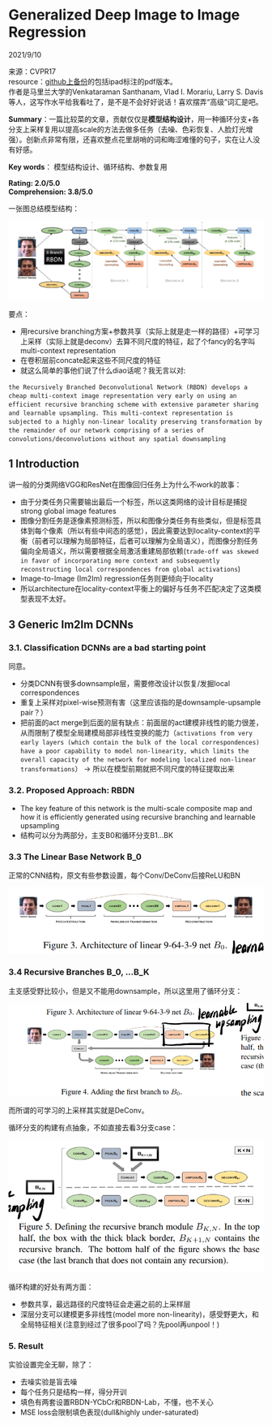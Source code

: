 # Generalized Deep Image to Image Regression  

2021/9/10  

来源：CVPR17  
resource：[github上备份](https://github.com/YouCaiJun98/YouCaiJun98.github.io/blob/master/articles/CV/Denoising/RBDN.pdf)的包括ipad标注的pdf版本。  
作者是马里兰大学的Venkataraman Santhanam, Vlad I. Morariu, Larry S. Davis等人，这写作水平给我看吐了，是不是不会好好说话！喜欢摆弄“高级”词汇是吧。  

**Summary**：一篇比较菜的文章，贡献仅仅是**模型结构设计**，用一种循环分支+各分支上采样复用以提高scale的方法去做多任务（去噪、色彩恢复、人脸灯光增强）。创新点非常有限，还喜欢整点花里胡哨的词和晦涩难懂的句子，实在让人没有好感。      

**Key words**： 模型结构设计、循环结构、参数复用  

**Rating: 2.0/5.0**  
**Comprehension: 3.8/5.0**  

一张图总结模型结构：  

![](https://raw.githubusercontent.com/YouCaiJun98/MyPicBed/main/imgs/202109100005.png)  

要点：  
* 用recursive branching方案+参数共享（实际上就是走一样的路径）+可学习上采样（实际上就是deconv）去算不同尺度的特征，起了个fancy的名字叫multi-context representation  
* 在卷积层前concate起来这些不同尺度的特征  
* 就这么简单的事他们说了什么diao话呢？我无言以对:  

`the Recursively Branched Deconvolutional Network (RBDN) develops a cheap multi-context image representation very early on using an efficient recursive branching scheme with extensive parameter sharing and learnable upsampling. This multi-context representation is subjected to a highly non-linear locality preserving transformation by the remainder of our network comprising of a series of convolutions/deconvolutions without any spatial downsampling`  

## 1 Introduction  
讲一般的分类网络VGG和ResNet在图像回归任务上为什么不work的故事：  
* 由于分类任务只需要输出最后一个标签，所以这类网络的设计目标是捕捉strong global image
features  
* 图像分割任务是逐像素预测标签，所以和图像分类任务有些类似，但是标签具体到每个像素（所以有些中间态的感觉），因此需要达到locality-context的平衡（前者可以理解为局部特征，后者可以理解为全局语义），而图像分割任务偏向全局语义，所以需要根据全局激活重建局部依赖(`trade-off was skewed in favor of incorporating more context and subsequently reconstructing local correspondences from global activations`)  
* Image-to-Image (Im2Im) regression任务则更倾向于locality  
* 所以architecture在locality-context平衡上的偏好与任务不匹配决定了这类模型表现不太好。  

## 3 Generic Im2Im DCNNs  
### 3.1. Classification DCNNs are a bad starting point  
同意。  
* 分类DCNN有很多downsample层，需要修改设计以恢复/发掘local correspondences  
* 重复上采样对pixel-wise预测有害（这里应该指的是downsample-upsample pair？）  
* 把前面的act merge到后面的层有缺点：前面层的act建模非线性的能力很差，从而限制了模型全局建模局部非线性变换的能力（`activations from very early layers (which contain the bulk of the local correspondences) have a poor capability to model non-linearity, which limits the overall capacity of the network for modeling localized non-linear transformations`） -> 所以在模型前期就把不同尺度的特征提取出来  

### 3.2. Proposed Approach: RBDN  
* The key feature of this network is the multi-scale composite map and how it is efficiently generated using recursive branching and learnable upsampling  
* 结构可以分为两部分，主支B0和循环分支B1...BK  

### 3.3 The Linear Base Network B_0  
正常的CNN结构，原文有些参数设置，每个Conv/DeConv后接ReLU和BN  

![](https://raw.githubusercontent.com/YouCaiJun98/MyPicBed/main/imgs/202109100006.png)  

### 3.4 Recursive Branches B_0, ...B_K  
主支感受野比较小，但是又不能用downsample，所以这里用了循环分支：  

![](https://raw.githubusercontent.com/YouCaiJun98/MyPicBed/main/imgs/202109100007.png)  

而所谓的可学习的上采样其实就是DeConv。  

循环分支的构建有点抽象，不如直接去看3分支case：  

![](https://raw.githubusercontent.com/YouCaiJun98/MyPicBed/main/imgs/202109100008.png)  

循环构建的好处有两方面：  
* 参数共享，最远路径的尺度特征会走遍之前的上采样层  
* 深层分支可以建模更多非线性(model more non-linearity)，感受野更大，和全局特征相关(注意到经过了很多pool了吗？先pool再unpool！)  

### 5. Result  
实验设置完全无聊，除了：  
* 去噪实验是盲去噪  
* 每个任务只是结构一样，得分开训  
* 填色有两套设置RBDN-YCbCr和RBDN-Lab，不懂，也不关心  
* MSE loss会限制填色表现(dull&highly under-saturated)  

